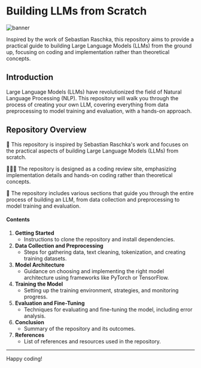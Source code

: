 # Building LLMs from Scratch

![banner](https://images.manning.com/book/1/92362be-2647-4fa1-9998-e4959d9c568f/DOTD_Raschka.png)

Inspired by the work of Sebastian Raschka, this repository aims to provide a practical guide to building Large Language Models (LLMs) from the ground up, focusing on coding and implementation rather than theoretical concepts.

## Introduction

Large Language Models (LLMs) have revolutionized the field of Natural Language Processing (NLP). This repository will walk you through the process of creating your own LLM, covering everything from data preprocessing to model training and evaluation, with a hands-on approach.

## Repository Overview

📖 This repository is inspired by Sebastian Raschka's work and focuses on the practical aspects of building Large Language Models (LLMs) from scratch.

👩🏻‍💻 The repository is designed as a coding review site, emphasizing implementation details and hands-on coding rather than theoretical concepts.

🔎 The repository includes various sections that guide you through the entire process of building an LLM, from data collection and preprocessing to model training and evaluation.

#### Contents
1. **Getting Started**
    - Instructions to clone the repository and install dependencies.
2. **Data Collection and Preprocessing**
    - Steps for gathering data, text cleaning, tokenization, and creating training datasets.
3. **Model Architecture**
    - Guidance on choosing and implementing the right model architecture using frameworks like PyTorch or TensorFlow.
4. **Training the Model**
    - Setting up the training environment, strategies, and monitoring progress.
5. **Evaluation and Fine-Tuning**
    - Techniques for evaluating and fine-tuning the model, including error analysis.
6. **Conclusion**
    - Summary of the repository and its outcomes.
7. **References**
    - List of references and resources used in the repository.

---
Happy coding!